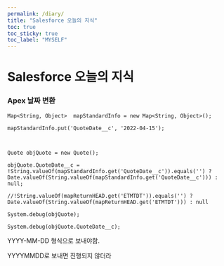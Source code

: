 ```yaml
---
permalink: /diary/
title: "Salesforce 오늘의 지식"
toc: true
toc_sticky: true
toc_label: "MYSELF"
---
```


# **Salesforce 오늘의 지식**

### Apex 날짜 변환

```
Map<String, Object>  mapStandardInfo = new Map<String, Object>();

mapStandardInfo.put('QuoteDate__c', '2022-04-15');



Quote objQuote = new Quote();

objQuote.QuoteDate__c = !String.valueOf(mapStandardInfo.get('QuoteDate__c')).equals('') ? Date.valueOf(String.valueOf(mapStandardInfo.get('QuoteDate__c'))) : null;

//!String.valueOf(mapReturnHEAD.get('ETMTDT')).equals('') ? Date.valueOf(String.valueOf(mapReturnHEAD.get('ETMTDT'))) : null

System.debug(objQuote);

System.debug(objQuote.QuoteDate__c);
```


YYYY-MM-DD 형식으로 보내야함.

YYYYMMDD로 보내면 진행되지 않더라